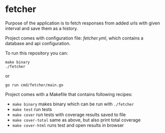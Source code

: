 # fetcher
Purpose of the application is to fetch responses from added urls with given interval and save them as a history.

Project comes with configuration file: _fetcher.yml_, which contains a database and api configuration.

To run this repository you can:
```
make binary
./fetcher
```
or
```
go run cmd/fetcher/main.go
```

Project comes with a Makefile that contains following recipes:

- `make binary` makes binary which can be run with `./fetcher`
- `make test` run tests
- `make cover` run tests with coverage results saved to file
- `make cover-total` same as above, but also print total coverage
- `make cover-html` runs test and open results in browser
